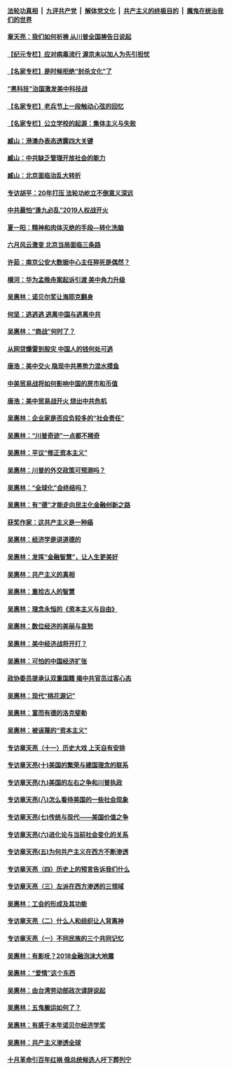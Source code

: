 ####  [法轮功真相](../../../../basic/blob/master/README.md?t=06240731) &nbsp;|&nbsp; [九评共产党](../../../../9ping.md/blob/master/README.md?t=06240731) &nbsp;|&nbsp; [解体党文化](../../../../jtdwh.md/blob/master/README.md?t=06240731)  &nbsp;|&nbsp; [共产主义的终极目的](../../../../gczydzjmd.md/blob/master/README.md?t=06240731) &nbsp;|&nbsp; [魔鬼在统治我们的世界](../../../../mgztzwmdsj.md/blob/master/README.md?t=06240731) 

#### [章天亮：我们如何祈祷 从川普全国祷告日说起](../pages/nsc423/n11944627.md?t=06240731) 

#### [【纪元专栏】应对病毒流行 渥京未以加人为先引担忧](../pages/nsc423/n11875714.md?t=06240731) 

#### [【名家专栏】是时候拒绝“封杀文化”了](../pages/nsc423/n11814093.md?t=06240731) 

#### [“黑科技”治国激发美中科技战](../pages/nsc423/n11638056.md?t=06240731) 

#### [【名家专栏】老兵节上一段触动心弦的回忆](../pages/nsc423/n11646016.md?t=06240731) 

#### [【名家专栏】公立学校的起源：集体主义与失败](../pages/nsc423/n11601833.md?t=06240731) 

#### [臧山：港澳办表态透露四大关键](../pages/nsc423/n11421628.md?t=06240731) 

#### [臧山：中共缺乏管理开放社会的能力](../pages/nsc423/n11407457.md?t=06240731) 

#### [臧山：北京面临治乱大转折](../pages/nsc423/n11406895.md?t=06240731) 

#### [专访胡平：20年打压 法轮功屹立不倒意义深远](../pages/nsc423/n11398800.md?t=06240731) 

#### [中共最怕“逢九必乱”2019人权战开火](../pages/nsc423/n11385248.md?t=06240731) 

#### [夏一阳：精神和肉体灭绝的手段—转化洗脑](../pages/nsc423/n11368250.md?t=06240731) 

#### [六月风云激变 北京当局面临三条路](../pages/nsc423/n11313668.md?t=06240731) 

#### [许茹：南京公安大数据中心主任猝死是偶然？](../pages/nsc423/n11064744.md?t=06240731) 

#### [横河：华为孟晚舟案起诉引渡 美中角力升级](../pages/nsc423/n11027230.md?t=06240731) 

#### [吴惠林：诺贝尔奖让海耶克翻身](../pages/nsc423/n10890049.md?t=06240731) 

#### [何坚：逃逃逃 逃离中国与逃离中共](../pages/nsc423/n10592891.md?t=06240731) 

#### [吴惠林：“商战”何时了？](../pages/nsc423/n10573558.md?t=06240731) 

#### [从网贷爆雷到股灾 中国人的钱何处可逃](../pages/nsc423/n10572800.md?t=06240731) 

#### [唐浩：美中交火 隐现中共黑势力混水摸鱼](../pages/nsc423/n10544040.md?t=06240731) 

#### [中美贸易战将如何影响中国的房市和币值](../pages/nsc423/n10543697.md?t=06240731) 

#### [唐浩：美中贸易战开火 烧出中共危机](../pages/nsc423/n10540126.md?t=06240731) 

#### [吴惠林：企业家是否应负较多的“社会责任”](../pages/nsc423/n10535022.md?t=06240731) 

#### [吴惠林：“川普奇迹”一点都不稀奇](../pages/nsc423/n10512808.md?t=06240731) 

#### [吴惠林：平议“修正资本主义”](../pages/nsc423/n10495724.md?t=06240731) 

#### [吴惠林：川普的外交政策可预测吗？](../pages/nsc423/n10462387.md?t=06240731) 

#### [吴惠林：“全球化”会终结吗？](../pages/nsc423/n10452838.md?t=06240731) 

#### [吴惠林：有“德”才能走向民主化金融创新之路](../pages/nsc423/n10432292.md?t=06240731) 

#### [获奖作家：这共产主义是一种癌](../pages/nsc423/n10431541.md?t=06240731) 

#### [吴惠林：经济学是讲道德的](../pages/nsc423/n10398014.md?t=06240731) 

#### [吴惠林：发挥“金融智慧”，让人生更美好](../pages/nsc423/n10375019.md?t=06240731) 

#### [吴惠林：共产主义的真相](../pages/nsc423/n10351394.md?t=06240731) 

#### [吴惠林：重拾古人的智慧](../pages/nsc423/n10337691.md?t=06240731) 

#### [吴惠林：理念永恒的《资本主义与自由》](../pages/nsc423/n10316274.md?t=06240731) 

#### [吴惠林：数位经济的美丽与哀愁](../pages/nsc423/n10292946.md?t=06240731) 

#### [吴惠林：美中经济战将开打？](../pages/nsc423/n10258825.md?t=06240731) 

#### [吴惠林：可怕的中国经济扩张](../pages/nsc423/n10219147.md?t=06240731) 

#### [政协委员提承认双重国籍 揭中共官员过客心态](../pages/nsc423/n10208809.md?t=06240731) 

#### [吴惠林：现代“桃花源记”](../pages/nsc423/n10185234.md?t=06240731) 

#### [吴惠林：富而有德的洛克斐勒](../pages/nsc423/n10142264.md?t=06240731) 

#### [吴惠林：被诬蔑的“资本主义”](../pages/nsc423/n10124816.md?t=06240731) 

#### [专访章天亮（十一）历史大戏 上天自有安排](../pages/nsc423/n10094905.md?t=06240731) 

#### [专访章天亮(十)美国的繁荣与建国理念的联系](../pages/nsc423/n10094899.md?t=06240731) 

#### [专访章天亮(九)美国的左右之争和川普执政](../pages/nsc423/n10094889.md?t=06240731) 

#### [专访章天亮(八)怎么看待美国的一些社会现象](../pages/nsc423/n10094857.md?t=06240731) 

#### [专访章天亮(七)传统与现代——美国价值之争](../pages/nsc423/n10093140.md?t=06240731) 

#### [专访章天亮(六)进化论与当前社会变化的关系](../pages/nsc423/n10092036.md?t=06240731) 

#### [专访章天亮(五)为何共产主义在西方不断渗透](../pages/nsc423/n10083620.md?t=06240731) 

#### [专访章天亮（四）历史上的预言告诉我们什么](../pages/nsc423/n10083606.md?t=06240731) 

#### [专访章天亮（三）左派在西方渗透的三领域](../pages/nsc423/n10081115.md?t=06240731) 

#### [吴惠林：工会的形成及其功能](../pages/nsc423/n10080633.md?t=06240731) 

#### [专访章天亮（二）什么人和组织让人背离神](../pages/nsc423/n10076637.md?t=06240731) 

#### [专访章天亮（一）不同民族的三个共同记忆](../pages/nsc423/n10074188.md?t=06240731) 

#### [吴惠林：有影呒？2018金融泡沫大地震](../pages/nsc423/n10040534.md?t=06240731) 

#### [吴惠林：“爱情”这个东西](../pages/nsc423/n10019423.md?t=06240731) 

#### [吴惠林：由台湾劳动部政次请辞说起](../pages/nsc423/n9979679.md?t=06240731) 

#### [吴惠林：五鬼搬运如何了？](../pages/nsc423/n9925338.md?t=06240731) 

#### [吴惠林：有感于本年诺贝尔经济学奖](../pages/nsc423/n9871883.md?t=06240731) 

#### [吴惠林：共产主义渗透全球](../pages/nsc423/n9812748.md?t=06240731) 

#### [十月革命引百年红祸 俄总统候选人吁下葬列宁](../pages/nsc423/n9810182.md?t=06240731) 

